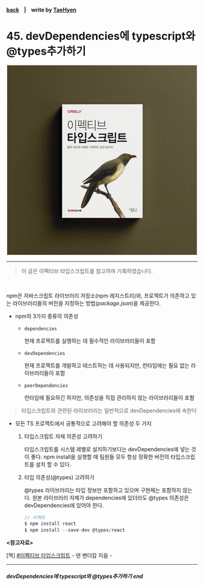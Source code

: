 #### [back](../../README.md) &nbsp;&nbsp; | &nbsp;&nbsp; write by [TaeHyen][taeHyen]

# 45. devDependencies에 typescript와 @types추가하기

<p align="center" style="width:500px; margin: 0 auto">
    <img src="../../image/main.png">
</p>

---

> 이 글은 이펙티브 타입스크립트를 참고하여 기록하였습니다.
<br>

npm은 자바스크립트 라이브러리 저장소(npm 레지스트리)와, 프로젝트가 의존하고 있는 라이브러리들의 버전을 지정하는 방법(*package.json*)을 제공한다.

- npm의 3가지 종류의 의존성
    - `dependencies`
        
        현재 프로젝트를 실행하는 데 필수적인 라이브러리들이 포함
        
    - `devDependencies`
        
        현재 프로젝트를 개발하고 테스트하는 데 사용되지만, 런타임에는 필요 없는 라이브러리들이 포함
        
    - `peerDependencies`
        
        런타임에 필요하긴 하지만, 의존성을 직접 관리하지 않는 라이브러리들이 포함
        

> 타입스크립트와 관련된 라이브러리는 일반적으로 devDependencies에 속한다
> 
- 모든 TS 프로젝트에서 공통적으로 고려해야 할 의존성 두 가지
    1. 타입스크립트 자체 의존성 고려하기
        
        타입스크립트를 시스템 레벨로 설치하기보다는 devDependencies에 넣는 것이 좋다. npm install을 실행할 때 팀원들 모두 항상 정확한 버전의 타입스크립트를 설치 할 수 있다.
        
    2. 타입 의존성(@types) 고려하기
        
        @types 라이브러리는 타입 정보만 포함하고 있으며 구현체는 포함하지 않는다. 원본 라이브러리 자체가 dependencies에 있더라도 @types 의존성은 devDependencies에 있어야 한다.
        
        ```jsx
        // 리액트
        $ npm install react
        $ npm install --save-dev @types/react
        ```

<strong><참고자료></strong>

[책] [#이펙티브 타입스크립트][effective-typescript] - 댄 밴더캄 지음 -

---

##### devDependencies에 typescript와 @types추가하기 end

[effective-typescript]: https://www.aladin.co.kr/shop/wproduct.aspx?ItemId=273193135&start=slayer
[sangcho]: https://github.com/SangchoKim
[taeHyen]: https://github.com/Tap-Kim
[kangHyen]: https://github.com/NacreousCloud
[sumin]: https://github.com/ttumzzi
